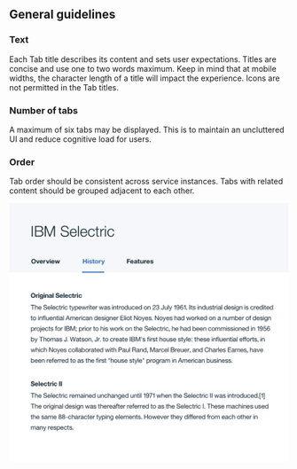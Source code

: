 ## General guidelines
### Text
Each Tab title describes its content and sets user expectations. Titles are concise and use one to two words maximum. Keep in mind that at mobile widths, the character length of a title will impact the experience.
Icons are not permitted in the Tab titles.

### Number of tabs
A maximum of six tabs may be displayed. This is to maintain an uncluttered UI and reduce cognitive load for users.

### Order
Tab order should be consistent across service instances. Tabs with related content should be grouped adjacent to each other.



![tab example](images/tab-usage-1.png)